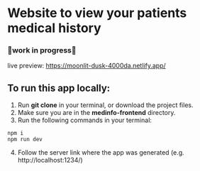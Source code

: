 # Website to view your patients medical history
### :construction:work in progress:construction:
live preview: https://moonlit-dusk-4000da.netlify.app/

## To run this app locally:
1. Run **git clone** in your terminal, or download the project files.
2. Make sure you are in the **medinfo-frontend** directory.
3. Run the following commands in your terminal:
```
npm i
npm run dev
```
4. Follow the server link where the app was generated (e.g. http://localhost:1234/)
